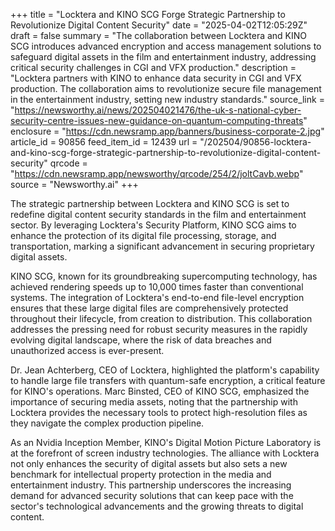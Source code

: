 +++
title = "Locktera and KINO SCG Forge Strategic Partnership to Revolutionize Digital Content Security"
date = "2025-04-02T12:05:29Z"
draft = false
summary = "The collaboration between Locktera and KINO SCG introduces advanced encryption and access management solutions to safeguard digital assets in the film and entertainment industry, addressing critical security challenges in CGI and VFX production."
description = "Locktera partners with KINO to enhance data security in CGI and VFX production. The collaboration aims to revolutionize secure file management in the entertainment industry, setting new industry standards."
source_link = "https://newsworthy.ai/news/202504021476/the-uk-s-national-cyber-security-centre-issues-new-guidance-on-quantum-computing-threats"
enclosure = "https://cdn.newsramp.app/banners/business-corporate-2.jpg"
article_id = 90856
feed_item_id = 12439
url = "/202504/90856-locktera-and-kino-scg-forge-strategic-partnership-to-revolutionize-digital-content-security"
qrcode = "https://cdn.newsramp.app/newsworthy/qrcode/254/2/joltCavb.webp"
source = "Newsworthy.ai"
+++

<p>The strategic partnership between Locktera and KINO SCG is set to redefine digital content security standards in the film and entertainment sector. By leveraging Locktera's Security Platform, KINO SCG aims to enhance the protection of its digital file processing, storage, and transportation, marking a significant advancement in securing proprietary digital assets.</p><p>KINO SCG, known for its groundbreaking supercomputing technology, has achieved rendering speeds up to 10,000 times faster than conventional systems. The integration of Locktera's end-to-end file-level encryption ensures that these large digital files are comprehensively protected throughout their lifecycle, from creation to distribution. This collaboration addresses the pressing need for robust security measures in the rapidly evolving digital landscape, where the risk of data breaches and unauthorized access is ever-present.</p><p>Dr. Jean Achterberg, CEO of Locktera, highlighted the platform's capability to handle large file transfers with quantum-safe encryption, a critical feature for KINO's operations. Marc Binsted, CEO of KINO SCG, emphasized the importance of securing media assets, noting that the partnership with Locktera provides the necessary tools to protect high-resolution files as they navigate the complex production pipeline.</p><p>As an Nvidia Inception Member, KINO's Digital Motion Picture Laboratory is at the forefront of screen industry technologies. The alliance with Locktera not only enhances the security of digital assets but also sets a new benchmark for intellectual property protection in the media and entertainment industry. This partnership underscores the increasing demand for advanced security solutions that can keep pace with the sector's technological advancements and the growing threats to digital content.</p>